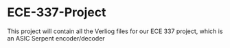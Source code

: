 # ECE-337-Project
This project will contain all the Verliog files for our ECE 337 project, which is an ASIC Serpent encoder/decoder
